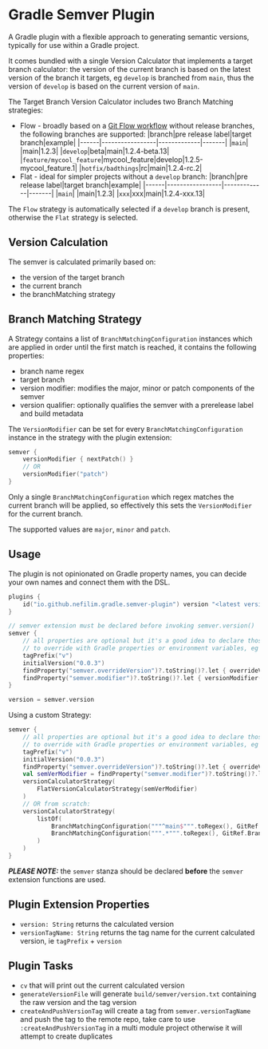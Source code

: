 # Gradle Semver Plugin
     
A Gradle plugin with a flexible approach to generating semantic versions, typically for use within a Gradle project. 

It comes bundled with a single Version Calculator that implements a target branch calculator: the version of the current branch is based on the latest version of the branch it targets, eg `develop` is branched from `main`, thus the version of `develop` is based on the current version of `main`. 

The Target Branch Version Calculator includes two Branch Matching strategies: 
* Flow - broadly based on a [Git Flow workflow](https://nvie.com/posts/a-successful-git-branching-model/) without release branches, the following branches are supported:
  |branch|pre release label|target branch|example|
  |------|-----------------|-------------|-------|
  |`main`| |main|1.2.3|
  |`develop`|beta|main|1.2.4-beta.13|
  |`feature/mycool_feature`|mycool_feature|develop|1.2.5-mycool_feature.1|
  |`hotfix/badthings`|rc|main|1.2.4-rc.2|
* Flat - ideal for simpler projects without a `develop` branch:
  |branch|pre release label|target branch|example|
  |------|-----------------|-------------|-------|
  |`main`| |main|1.2.3|
  |`xxx`|xxx|main|1.2.4-xxx.13|

The `Flow` strategy is automatically selected if a `develop` branch is present, otherwise the `Flat` strategy is selected.

## Version Calculation

The semver is calculated primarily based on:
* the version of the target branch
* the current branch
* the branchMatching strategy 

## Branch Matching Strategy

A Strategy contains a list of `BranchMatchingConfiguration` instances which are applied in order until the first match is reached, it contains the following properties:
  * branch name regex
  * target branch
  * version modifier: modifies the major, minor or patch components of the semver
  * version qualifier: optionally qualifies the semver with a prerelease label and build metadata

The `VersionModifier` can be set for every `BranchMatchingConfiguration` instance in the strategy with the plugin extension:

```kotlin
semver {
    versionModifier { nextPatch() }
    // OR
    versionModifier("patch")
}
```
Only a single `BranchMatchingConfiguration` which regex matches the current branch will be applied, so effectively this sets the `VersionModifier` for the current branch.

The supported values are `major`, `minor` and `patch`. 

## Usage

The plugin is not opinionated on Gradle property names, you can decide your own names and connect them with the DSL.

```kotlin
plugins {
    id("io.github.nefilim.gradle.semver-plugin") version "<latest version>"
}

// semver extension must be declared before invoking semver.version()  
semver {
    // all properties are optional but it's a good idea to declare those that you would want  
    // to override with Gradle properties or environment variables, eg "overrideVersion" below
    tagPrefix("v")
    initialVersion("0.0.3")
    findProperty("semver.overrideVersion")?.toString()?.let { overrideVersion(it) }
    findProperty("semver.modifier")?.toString()?.let { versionModifier(buildVersionModifier(it)) } // this is only used for non user defined strategies, ie predefined Flow or Flat
}

version = semver.version
```
Using a custom Strategy: 
```kotlin
semver {
    // all properties are optional but it's a good idea to declare those that you would want  
    // to override with Gradle properties or environment variables, eg "overrideVersion" below
    tagPrefix("v")
    initialVersion("0.0.3")
    findProperty("semver.overrideVersion")?.toString()?.let { overrideVersion(it) }
    val semVerModifier = findProperty("semver.modifier")?.toString()?.let { buildVersionModifier(it) } ?: { nextMinor() }
    versionCalculatorStrategy(
        FlatVersionCalculatorStrategy(semVerModifier)
    )
    // OR from scratch:
    versionCalculatorStrategy(
        listOf(
            BranchMatchingConfiguration("""^main$""".toRegex(), GitRef.Branch.Main, { "" to "" }, semVerModifier),
            BranchMatchingConfiguration(""".*""".toRegex(), GitRef.Branch.Main, { preReleaseWithCommitCount(it, GitRef.Branch.Main, it.sanitizedNameWithoutPrefix()) to "" }, semVerModifier),
        )
    )
}
```

_**PLEASE NOTE:**_ the `semver` stanza should be declared **before** the `semver` extension functions are used.

## Plugin Extension Properties
* `version: String` returns the calculated version
* `versionTagName: String` returns the tag name for the current calculated version, ie `tagPrefix` + `version`   

## Plugin Tasks 
* `cv` that will print out the current calculated version
* `generateVersionFile` will generate `build/semver/version.txt` containing the raw version and the tag version
* `createAndPushVersionTag` will create a tag from `semver.versionTagName` and push the tag to the remote repo, take care to use `:createAndPushVersionTag` in a multi module project otherwise it will attempt to create duplicates 
